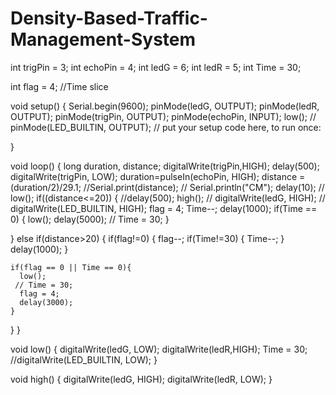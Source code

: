 # Density-Based-Traffic-Management-System
int trigPin = 3;
int echoPin = 4;
int ledG = 6;
int ledR = 5;
int Time = 30;

int flag = 4;         //Time slice

void setup() {
  Serial.begin(9600);
  pinMode(ledG, OUTPUT);
  pinMode(ledR, OUTPUT);
  pinMode(trigPin, OUTPUT);
  pinMode(echoPin, INPUT);
  low();
 // pinMode(LED_BUILTIN, OUTPUT);
  // put your setup code here, to run once:

}
  
void loop() {
  long duration, distance;
  digitalWrite(trigPin,HIGH);
  delay(500);
  digitalWrite(trigPin, LOW);
  duration=pulseIn(echoPin, HIGH);
  distance =(duration/2)/29.1;
  //Serial.print(distance);
 // Serial.println("CM");
  delay(10);
 // low();
 if((distance<=20)) 
  {
    //delay(500);
    high();
   // digitalWrite(ledG, HIGH);
   // digitalWrite(LED_BUILTIN, HIGH);
    flag = 4;
    Time--;
    delay(1000);
    if(Time == 0)
     {
      low();
      delay(5000);
     // Time = 30;
     }
      
}
   else if(distance>20)
 {
    if(flag!=0)
    {
      flag--;
      if(Time!=30)
      {
        Time--;
      }
      delay(1000);
    }
    
    if(flag == 0 || Time == 0){
      low();
     // Time = 30;
      flag = 4;
      delay(3000);
    }
    
   }
}

void low()
{
  digitalWrite(ledG, LOW);
  digitalWrite(ledR,HIGH);
  Time = 30;
  //digitalWrite(LED_BUILTIN, LOW);
}

void high()
{
  digitalWrite(ledG, HIGH);
  digitalWrite(ledR, LOW);
}
